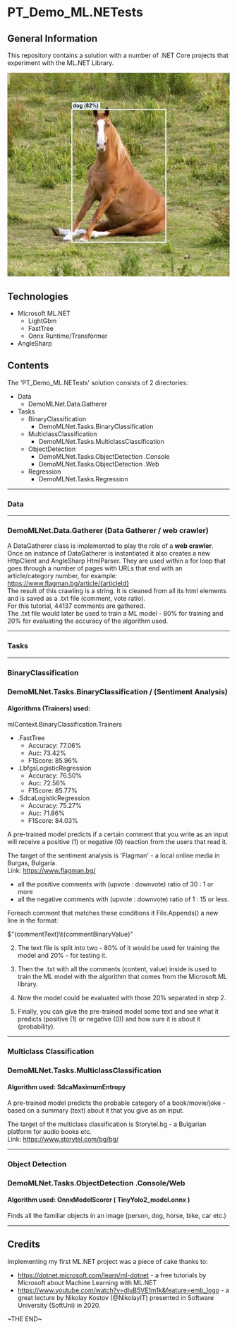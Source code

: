 # PT_Demo_ML.NETests

## General Information

This repository contains a solution with a number of .NET Core projects that experiment with the ML.NET Library.

![Horse Object Detected](Resources/Screenshots/PT_Demo_ML.NETests_cover.jpg)

## Technologies

- Microsoft ML\.NET
  - LightGbm
  - FastTree
  - Onnx Runtime/Transformer
- AngleSharp

## Contents

The 'PT_Demo_ML.NETests' solution consists of 2 directories:

- Data
  - DemoMLNet.Data.Gatherer
- Tasks
  - BinaryClassification
    - DemoMLNet.Tasks.BinaryClassification
  - MulticlassClassification
    - DemoMLNet.Tasks.MulticlassClassification
  - ObjectDetection
    - DemoMLNet.Tasks.ObjectDetection .Console
    - DemoMLNet.Tasks.ObjectDetection .Web
  - Regression
    - DemoMLNet.Tasks.Regression

---

### Data

---

### DemoMLNet.Data.Gatherer (Data Gatherer / web crawler)

A DataGatherer class is implemented to play the role of a **web crawler**.  
Once an instance of DataGatherer is instantiated it also creates a new HttpClient and AngleSharp HtmlParser.
They are used within a for loop that goes through a number of pages with URLs that end with an article/category number, for example:  
https://www.flagman.bg/article/{articleId}  
The result of this crawling is a string. It is cleaned from all its html elements and is saved as a .txt file (comment, vote ratio).  
For this tutorial, 44137 comments are gathered.  
The .txt file would later be used to train a ML model - 80% for training and 20% for evaluating the accuracy of the algorithm used.

---

### Tasks

---

### BinaryClassification

### DemoMLNet.Tasks.BinaryClassification / (Sentiment Analysis)

#### **Algorithms (Trainers) used:**
mlContext.BinaryClassification.Trainers
- .FastTree
  - Accuracy: 77.06%
  - Auc: 73.42%
  - F1Score: 85.96%
- .LbfgsLogisticRegression
  - Accuracy: 76.50%
  - Auc: 72.56%
  - F1Score: 85.77%
- .SdcaLogisticRegression
  - Accuracy: 75.27%
  - Auc: 71.86%
  - F1Score: 84.03%

A pre-trained model predicts if a certain comment that you write as an input will receive a positive (1) or negative (0) reaction from the users that read it.

The target of the sentiment analysis is 'Flagman' - a local online media in Burgas, Bulgaria.  
Link: https://www.flagman.bg/

- all the positive comments with (upvote : downvote) ratio of 30 : 1 or more
- all the negative comments with (upvote : downvote) ratio of 1 : 15 or less.

Foreach comment that matches these conditions it File.Appends() a new line in the format:

$"{commentText}\t{commentBinaryValue}"

2. The text file is split into two - 80% of it would be used for training the model and 20% - for testing it.

3. Then the .txt with all the comments (content, value) inside is used to train the ML model with the algorithm that comes from the Microsoft.ML library.

4. Now the model could be evaluated with those 20% separated in step 2.

5. Finally, you can give the pre-trained model some text and see what it predicts (positive (1) or negative (0)) and how sure it is about it (probability).

---

### Multiclass Classification

### DemoMLNet.Tasks.MulticlassClassification

#### **Algorithm used: SdcaMaximumEntropy**

A pre-trained model predicts the probable category of a book/movie/joke - based on a summary (text) about it that you give as an input.

The target of the multiclass classification is Storytel.bg - a Bulgarian platform for audio books etc.  
Link: https://www.storytel.com/bg/bg/

---

### Object Detection

### DemoMLNet.Tasks.ObjectDetection .Console/Web

#### **Algorithm used: OnnxModelScorer ( TinyYolo2_model.onnx )**

Finds all the familiar objects in an image (person, dog, horse, bike, car etc.)

---

## Credits

Implementing my first ML.NET project was a piece of cake thanks to:

- https://dotnet.microsoft.com/learn/ml-dotnet - a free tutorials by Microsoft about Machine Learning with ML.NET
- https://www.youtube.com/watch?v=dluB5VE1m1k&feature=emb_logo - a great lecture by Nikolay Kostov (@NikolayIT) presented in Software University (SoftUni) in 2020.

\~THE END\~
